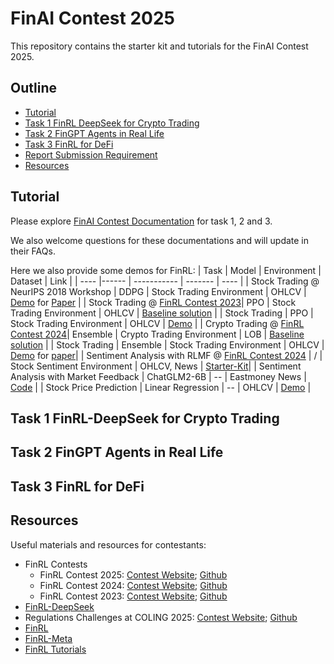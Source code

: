 # FinAI Contest 2025
This repository contains the starter kit and tutorials for the FinAI Contest 2025.

## Outline
  - [Tutorial](#tutorial)
  - [Task 1 FinRL DeepSeek for Crypto Trading](#task-1-finrl-deepseek-for-crypto-trading)
  - [Task 2 FinGPT Agents in Real Life](#task-2-fingpt-agents-in-real-life)
  - [Task 3 FinRL for DeFi](#task-2-finrl-for-defi)
  - [Report Submission Requirement](#report-submission-requirement)
  - [Resources](#resources)

## Tutorial
Please explore [FinAI Contest Documentation](https://finrl-contest.readthedocs.io/en/latest/) for task 1, 2 and 3. 

We also welcome questions for these documentations and will update in their FAQs.

Here we also provide some demos for FinRL:
| Task | Model | Environment | Dataset | Link |
| ---- |------ | ----------- | ------- | ---- |
| Stock Trading @ NeurIPS 2018 Workshop | DDPG | Stock Trading Environment | OHLCV | [Demo](https://github.com/Open-Finance-Lab/FinAI_Contest_2025/tree/main/Tutorials/Stock_Trading_NeurIPS2018) for [Paper](https://arxiv.org/abs/1811.07522) |
| Stock Trading @ [FinRL Contest 2023](https://open-finance-lab.github.io/finrl-contest.github.io/)| PPO | Stock Trading Environment | OHLCV | [Baseline solution](https://github.com/Open-Finance-Lab/FinAI_Contest_2025/tree/main/Tutorials/FinRL_Contest_2023_Task_1_baseline_solution) |
| Stock Trading | PPO | Stock Trading Environment | OHLCV | [Demo](https://github.com/Open-Finance-Lab/FinAI_Contest_2025/blob/main/Tutorials/FinRL_stock_trading_demo.ipynb) |
| Crypto Trading @ [FinRL Contest 2024](https://open-finance-lab.github.io/finrl-contest-2024.github.io/)| Ensemble | Crypto Trading Environment | LOB | [Baseline solution](https://github.com/Open-Finance-Lab/FinRL_Contest_2024/tree/main/Task_1_starter_kit) |
| Stock Trading | Ensemble | Stock Trading Environment | OHLCV | [Demo](https://github.com/Open-Finance-Lab/FinAI_Contest_2025/blob/main/Tutorials/FinRL_Ensemble_StockTrading_ICAIF_2020.ipynb) for [paper](https://papers.ssrn.com/sol3/papers.cfm?abstract_id=3690996)|
| Sentiment Analysis with RLMF @ [FinRL Contest 2024](https://open-finance-lab.github.io/finrl-contest-2024.github.io/) | / | Stock Sentiment Environment | OHLCV, News | [Starter-Kit](https://github.com/Open-Finance-Lab/FinRL_Contest_2024/tree/main/Task_2_starter_kit)|
| Sentiment Analysis with Market Feedback | ChatGLM2-6B | -- | Eastmoney News | [Code](https://github.com/AI4Finance-Foundation/FinGPT/tree/master/fingpt/FinGPT_Sentiment_Analysis_v1/FinGPT_v1.0) |
| Stock Price Prediction | Linear Regression | -- | OHLCV | [Demo](https://github.com/Open-Finance-Lab/FinAI_Contest_2025/blob/main/Tutorials/Example_Linear_Regression.ipynb) |

## Task 1 FinRL-DeepSeek for Crypto Trading


## Task 2 FinGPT Agents in Real Life

## Task 3 FinRL for DeFi


## Resources
Useful materials and resources for contestants:
* FinRL Contests
  * FinRL Contest 2025: [Contest Website](https://open-finance-lab.github.io/FinRL_Contest_2025/); [Github](https://github.com/Open-Finance-Lab/FinRL_Contest_2025)
  * FinRL Contest 2024: [Contest Website](https://open-finance-lab.github.io/finrl-contest-2024.github.io/); [Github](https://github.com/Open-Finance-Lab/FinRL_Contest_2024)
  * FinRL Contest 2023: [Contest Website](https://open-finance-lab.github.io/finrl-contest.github.io/); [Github](https://github.com/Open-Finance-Lab/FinRL_Contest_2023)
* [FinRL-DeepSeek](https://github.com/benstaf/FinRL_DeepSeek)
* Regulations Challenges at COLING 2025: [Contest Website](https://coling2025regulations.thefin.ai/); [Github](https://github.com/Open-Finance-Lab/Regulations_Challenge_COLING_2025)
* [FinRL](https://github.com/AI4Finance-Foundation/FinRL)
* [FinRL-Meta](https://github.com/AI4Finance-Foundation/FinRL-Meta)
* [FinRL Tutorials](https://github.com/AI4Finance-Foundation/FinRL-Tutorials)
